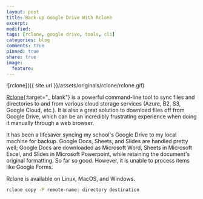 ```yaml
---
layout: post
title: Back-up Google Drive With Rclone
excerpt:
modified:
tags: [rclone, google drive, tools, cli]
categories: blog
comments: true
pinned: true
share: true
image:
  feature:
---
```


![rclone]({{ site.url }}/assets/originals/rclone/rclone.gif)

[Rclone](https://rclone.org/){:target="\_ blank"} is a powerful command-line tool to sync files and directories to and from various cloud storage services (Azure, B2, S3, Google Cloud, etc.). It is also a great solution to download files off from Google Drive, which can be an incredibly frustrating experience when doing it manually through a web browser.

It has been a lifesaver syncing my school's Google Drive to my local machine for backup. Google Docs, Sheets, and Slides are handled pretty well; Google Docs are downloaded as Microsoft Word, Sheets in Microsoft Excel, and Slides in Microsoft Powerpoint, while retaining the document's original formatting. So far so good. However, it is unable to process items like Google Forms.

Rclone is available on Linux, MacOS, and Windows.

```bash
rclone copy -P remote-name: directory destination
```
